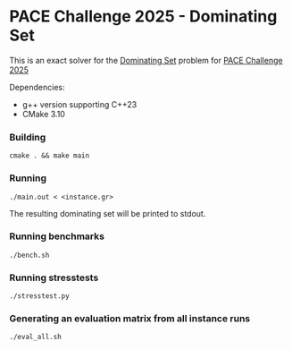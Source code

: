 # PACE Challenge 2025 - Dominating Set
This is an exact solver for the [Dominating Set](https://pacechallenge.org/2025/ds/) problem for [PACE Challenge 2025](https://pacechallenge.org/2025/)

Dependencies:
- g++ version supporting C++23
- CMake 3.10

### Building
`cmake . && make main`

### Running
`./main.out < <instance.gr>`

The resulting dominating set will be printed to stdout.

### Running benchmarks
`./bench.sh`

### Running stresstests
`./stresstest.py`

### Generating an evaluation matrix from all instance runs
`./eval_all.sh`